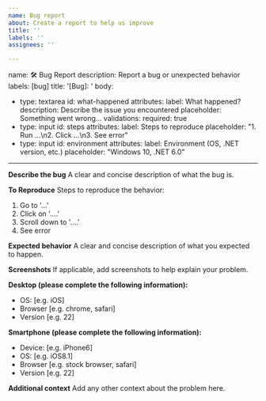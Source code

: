 ```yaml
---
name: Bug report
about: Create a report to help us improve
title: ''
labels: ''
assignees: ''

---
```


name: 🛠️ Bug Report
description: Report a bug or unexpected behavior
labels: [bug]
title: '[Bug]: '
body:
  - type: textarea
    id: what-happened
    attributes:
      label: What happened?
      description: Describe the issue you encountered
      placeholder: Something went wrong...
    validations:
      required: true
  - type: input
    id: steps
    attributes:
      label: Steps to reproduce
      placeholder: "1. Run ...\n2. Click ...\n3. See error"
  - type: input
    id: environment
    attributes:
      label: Environment (OS, .NET version, etc.)
      placeholder: "Windows 10, .NET 6.0"
---

**Describe the bug**
A clear and concise description of what the bug is.

**To Reproduce**
Steps to reproduce the behavior:
1. Go to '...'
2. Click on '....'
3. Scroll down to '....'
4. See error

**Expected behavior**
A clear and concise description of what you expected to happen.

**Screenshots**
If applicable, add screenshots to help explain your problem.

**Desktop (please complete the following information):**
 - OS: [e.g. iOS]
 - Browser [e.g. chrome, safari]
 - Version [e.g. 22]

**Smartphone (please complete the following information):**
 - Device: [e.g. iPhone6]
 - OS: [e.g. iOS8.1]
 - Browser [e.g. stock browser, safari]
 - Version [e.g. 22]

**Additional context**
Add any other context about the problem here.
